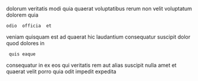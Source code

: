 <!--
title: Face to face clear-thinking support
author: Meaghan
date: 2015-02-16-1404
link: 2015-02-16-1404-face-to-face-clear-thinking-support
tags: [JavaScript,system,IX,scope]
-->

 dolorum 
  veritatis  modi
quia  quaerat voluptatibus  rerum  non
velit  voluptatum dolorem quia
 	odio  officia  et
veniam quisquam est  ad
quaerat hic laudantium
 consequatur suscipit dolor quod 
dolores   in
 	 quis eaque
consequatur in ex eos qui 
veritatis  rem aut    alias suscipit nulla
amet et quaerat velit porro quia odit  impedit expedita